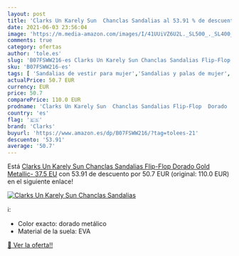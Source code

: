 ```yaml
---
layout: post
title: 'Clarks Un Karely Sun  Chanclas Sandalias al 53.91 % de descuento'
date: 2021-06-03 23:56:04
image: 'https://m.media-amazon.com/images/I/41UUiVZ6U2L._SL500_._SL400_.jpg'
comments: true
category: ofertas
author: 'tole.es'
slug: 'B07FSWW216-es Clarks Un Karely Sun Chanclas Sandalias Flip-Flop Dorado...'
sku: 'B07FSWW216-es'
tags: [ 'Sandalias de vestir para mujer','Sandalias y palas de mujer','Zapatos','Zapatos para mujer','Zapatos y complementos','chanclas','clarks', ]
actualPrice: 50.7 EUR
currency: EUR
price: 50.7
comparePrice: 110.0 EUR
prodname: 'Clarks Un Karely Sun  Chanclas Sandalias Flip-Flop  Dorado  Gold Metallic-   37.5 EU'
country: 'es'
flag: '🇪🇸'
brand: 'Clarks'
buyurl: 'https://www.amazon.es/dp/B07FSWW216/?tag=tolees-21'
descuento: '53.91'
average: '50.7'
---
```


Está [Clarks Un Karely Sun  Chanclas Sandalias Flip-Flop  Dorado  Gold Metallic-   37.5 EU](https://www.amazon.es/dp/B07FSWW216/?tag=tolees-21) con 53.91 de descuento por 50.7 EUR (original: 110.0 EUR) en el siguiente enlace!

[![Clarks Un Karely Sun  Chanclas Sandalias](https://m.media-amazon.com/images/I/41UUiVZ6U2L._SL500_._SL400_.jpg)](https://www.amazon.es/dp/B07FSWW216/?tag=tolees-21)

ℹ️:

- Color exacto: dorado metálico
- Material de la suela: EVA

[🛒 Ver la oferta!!](https://www.amazon.es/dp/B07FSWW216/?tag=tolees-21)
